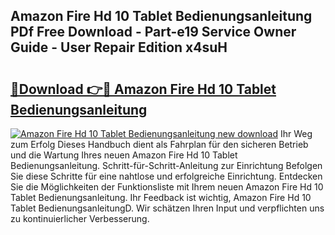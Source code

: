 ## Amazon Fire Hd 10 Tablet Bedienungsanleitung PDf Free Download - Part-e19 Service Owner Guide - User Repair Edition x4suH

# <h2><a href="http://df13v4.blite.top/?on=Amazon+Fire+Hd+10+Tablet+Bedienungsanleitung">🔗Download 👉🔴 Amazon Fire Hd 10 Tablet Bedienungsanleitung</a></h2>

[![Amazon Fire Hd 10 Tablet Bedienungsanleitung new download](https://i.imgur.com/lujVjoI.png)](http://df13v4.blite.top/?on=Amazon+Fire+Hd+10+Tablet+Bedienungsanleitung)
Ihr Weg zum Erfolg Dieses Handbuch dient als Fahrplan für den sicheren Betrieb und die Wartung Ihres neuen Amazon Fire Hd 10 Tablet Bedienungsanleitung. Schritt-für-Schritt-Anleitung zur Einrichtung Befolgen Sie diese Schritte für eine nahtlose und erfolgreiche Einrichtung. Entdecken Sie die Möglichkeiten der Funktionsliste mit Ihrem neuen Amazon Fire Hd 10 Tablet Bedienungsanleitung. Ihr Feedback ist wichtig, Amazon Fire Hd 10 Tablet BedienungsanleitungD. Wir schätzen Ihren Input und verpflichten uns zu kontinuierlicher Verbesserung.
